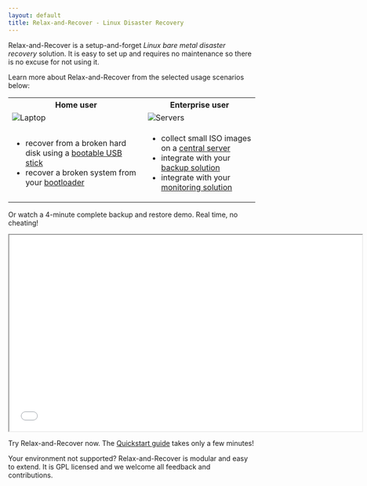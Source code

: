 ```yaml
---
layout: default
title: Relax-and-Recover - Linux Disaster Recovery
---
```


Relax-and-Recover is a setup-and-forget *Linux bare metal disaster recovery* solution.
It is easy to set up and requires no maintenance so there is no excuse for not using it.

Learn more about Relax-and-Recover from the selected usage scenarios below:

<table>
<tr>
    <th>Home user</th> <th>Enterprise user</th>
</tr>
<tr class="images">
    <td><img src="images/laptop.png" alt="Laptop"/></td> <td><img src="images/servers.png" alt="Servers"/></td>
</tr>
<tr>
<td>
    <ul>
        <li>recover from a broken hard disk using a <a href="usage/#recovery_from_usb">bootable USB stick</a></li>
        <li>recover a broken system from your <a href="usage/#rescue_system">bootloader</a></li>
    </ul>
</td>
<td>
    <ul>
        <li>collect small ISO images on a <a href="usage/#storing_on_a_central_nfs_server">central server</a></li>
        <li>integrate with your <a href="usage/#backup_integration">backup solution</a></li>
        <li>integrate with your <a href="usage/#monitoring_integration">monitoring solution</a></li>
    </ul>
</td>
</tr>
</table>

Or watch a 4-minute complete backup and restore demo. Real time, no cheating!

<iframe width="720" height="400" src="//www.youtube.com/embed/33326XobwYg" ><p>Relax-and-Recover video</p></iframe>

Try Relax-and-Recover now. The [Quickstart guide](documentation/getting-started) takes only a few minutes!

Your environment not supported? Relax-and-Recover is modular and easy to extend.
It is GPL licensed and we welcome all feedback and contributions.
